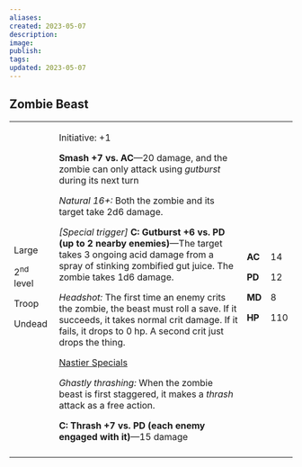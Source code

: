 ```yaml
---
aliases: 
created: 2023-05-07
description: 
image: 
publish: 
tags: 
updated: 2023-05-07
---
```


## Zombie Beast

<table>
<colgroup>
<col style="width: 16%" />
<col style="width: 71%" />
<col style="width: 5%" />
<col style="width: 6%" />
</colgroup>
<tbody>
<tr class="odd">
<td><p>Large</p>
<p>2<sup>nd</sup> level</p>
<p>Troop</p>
<p>Undead</p></td>
<td><p>Initiative: +1</p>
<p><strong>Smash +7 vs. AC</strong>—20 damage, and the zombie can only
attack using <em>gutburst</em> during its next turn</p>
<p><em>Natural 16+:</em> Both the zombie and its target take 2d6
damage.</p>
<p><em>[Special trigger]</em> <strong>C: Gutburst +6 vs. PD (up to 2
nearby enemies)</strong>—The target takes 3 ongoing acid damage from a
spray of stinking zombified gut juice. The zombie takes 1d6 damage.</p>
<p><em>Headshot:</em> The first time an enemy crits the zombie, the
beast must roll a save. If it succeeds, it takes normal crit damage. If
it fails, it drops to 0 hp. A second crit just drops the thing.</p>
<p><u>Nastier Specials</u></p>
<p><em>Ghastly thrashing:</em> When the zombie beast is first staggered,
it makes a <em>thrash</em> attack as a free action.</p>
<p><strong>C: Thrash +7 vs. PD (each enemy engaged with it)</strong>—15
damage</p></td>
<td><p><strong>AC</strong></p>
<p><strong>PD</strong></p>
<p><strong>MD</strong></p>
<p><strong>HP</strong></p></td>
<td><p>14</p>
<p>12</p>
<p>8</p>
<p>110</p></td>
</tr>
<tr class="even">
<td></td>
<td></td>
<td></td>
<td></td>
</tr>
</tbody>
</table>

